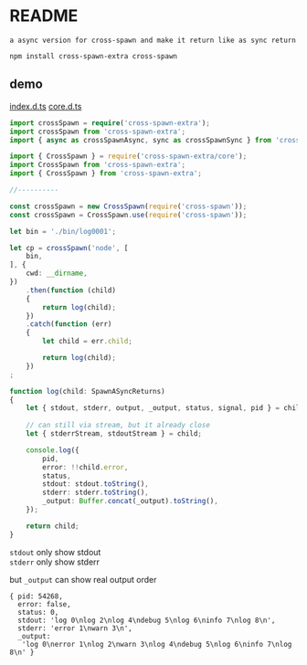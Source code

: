 # README

    a async version for cross-spawn and make it return like as sync return

```
npm install cross-spawn-extra cross-spawn
```

## demo

[index.d.ts](index.d.ts)
[core.d.ts](core.d.ts)

```ts
import crossSpawn = require('cross-spawn-extra');
import crossSpawn from 'cross-spawn-extra';
import { async as crossSpawnAsync, sync as crossSpawnSync } from 'cross-spawn-extra';
```

```ts
import { CrossSpawn } = require('cross-spawn-extra/core');
import CrossSpawn from 'cross-spawn-extra';
import { CrossSpawn } from 'cross-spawn-extra';

//----------

const crossSpawn = new CrossSpawn(require('cross-spawn'));
const crossSpawn = CrossSpawn.use(require('cross-spawn'));
```

```ts
let bin = './bin/log0001';

let cp = crossSpawn('node', [
	bin,
], {
	cwd: __dirname,
})
	.then(function (child)
	{
		return log(child);
	})
	.catch(function (err)
	{
		let child = err.child;

		return log(child);
	})
;

function log(child: SpawnASyncReturns)
{
	let { stdout, stderr, output, _output, status, signal, pid } = child;
	
	// can still via stream, but it already close
	let { stderrStream, stdoutStream } = child;

	console.log({
		pid,
		error: !!child.error,
		status,
		stdout: stdout.toString(),
		stderr: stderr.toString(),
		_output: Buffer.concat(_output).toString(),
	});

	return child;
}
```

`stdout` only show stdout  
`stderr` only show stderr

but `_output` can show real output order

```json5
{ pid: 54268,
  error: false,
  status: 0,
  stdout: 'log 0\nlog 2\nlog 4\ndebug 5\nlog 6\ninfo 7\nlog 8\n',
  stderr: 'error 1\nwarn 3\n',
  _output:
   'log 0\nerror 1\nlog 2\nwarn 3\nlog 4\ndebug 5\nlog 6\ninfo 7\nlog 8\n' }
```
